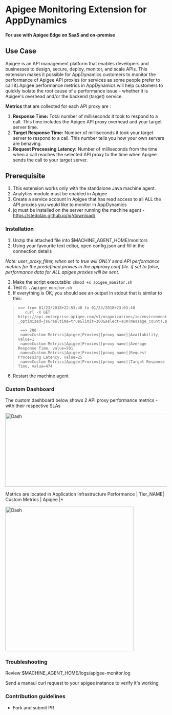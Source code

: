 # Apigee Monitoring Extension for AppDynamics #
 #### For use with Apigee Edge on SaaS and on-premise ####
 
## Use Case ###

Apigee is an API management platform that enables developers and businesses to design, secure, deploy, monitor, and scale APIs. This extension makes it possible for AppDynamics customers to monitor the performance of Apigee API proxies (or services as some people prefer to call it).Apigee performance metrics in AppDynamics will help customers to quickly isolate the root cause of a performance issue - whether it is Apigee's overhead and/or the backend (target) service.  

**Metrics** that are collected for each API proxy are : 

1. **Response Time:**  Total number of milliseconds it took to respond to a call. This time includes the Apigee API proxy overhead and your target server time.
2. **Target Response Time:**  Number of milliseconds it took your target server to respond to a call. This number tells you how your own servers are behaving.
3. **Request Processing Latency:** Number of milliseconds from the time when a call reaches the selected API proxy to the time when Apigee sends the call to your target server.

## Prerequisite ###
1. This extension works only with the standalone Java machine agent. 
2. Analytics module must be enabled in Apigee 
2. Create a service account in Apigee that has read access to all ALL the API proxies you would like to monitor in AppDynamics 
3. jq must be installed on the server running the machine agent - https://stedolan.github.io/jq/download/ 

### Installation ###
1. Unzip the attached file into $MACHINE_AGENT_HOME/monitors 
2. Using your favourite text editor, open config.json and fill in the connection details

  *Note: user_proxy_filter, when set to true will ONLY send API performance metrics for the predefined proxies in the
   apiproxy.conf file. if set to false, performance data for ALL apigee proxies will be sent.* 

3. Make the script executable:  `chmod +x apigee_monitor.sh` 
4. Test it: `./apigee_monitor.sh`
5. If everything is OK, you should see an output in stdout that is similar to this: 
   
>     ==> from 01/23/2018+22:53:40 to 01/23/2018+23:03:40 
>        curl -X GET   https://api.enterprise.apigee.com/v1/organizations/io/environments/test/stats/apiproxy?_optimized=js&realtime=true&limit=300&select=sum(message_count),avg(total_response_time),avg(target_response_time),avg(request_processing_latency),sum(is_error)&sort=DESC&sortby=sum(message_count),avg(total_response_time),sum(is_error)&timeRange=01/23/2018+22:53:40~01/23/2018+23:03:40&timeUnit=minute&tsAscending=true
> 
>      ==> 200
>      name=Custom Metrics|Apigee|Proxies|[proxy name]|Availability, value=1
>      name=Custom Metrics|Apigee|Proxies|[proxy name]|Average Response Time, value=501
>      name=Custom Metrics|Apigee|Proxies|[proxy name]|Request Processing Latency, value=25
>      name=Custom Metrics|Apigee|Proxies|[proxy name]|Target Response Time, value=474

6. Restart the machine agent 

###  Custom Dashboard ###
The custom dashboard below shows 2 API proxy performance metrics - with their respective SLAs 

<img src="https://user-images.githubusercontent.com/2548160/35309120-a9c619bc-00a2-11e8-9713-64d6e9e05381.png" alt="Dash" height="230" width="850"/>

Metrics are located in Application Infrastructure Performance | Tier_NAME| Custom Metrics | Apigee |* 

<img src="https://user-images.githubusercontent.com/2548160/35309333-d0f9fd54-00a3-11e8-8602-27231a0b8d4e.png" alt="Dash" height="450" width="400"/>


### Troubleshooting ###


Review $MACHINE_AGENT_HOME/logs/apigee-monitor.log 

Send a manaul curl request to your apigee instance to verify it's working 



### Contribution guidelines ###

* Fork and submit PR 


